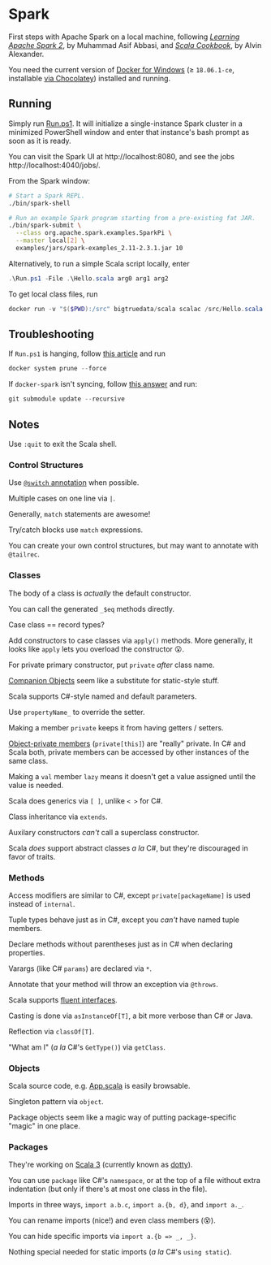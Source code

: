 # Spark

First steps with Apache Spark on a local machine, following
_[Learning Apache Spark 2](https://www.safaribooksonline.com/library/view/learning-apache-spark/9781785885136/)_,
by Muhammad Asif Abbasi, and
_[Scala Cookbook](https://www.safaribooksonline.com/library/view/scala-cookbook/9781449340292/)_,
by Alvin Alexander.

You need the current version of [Docker for Windows](https://docs.docker.com/docker-for-windows/install/)
(&ge; `18.06.1-ce`, installable [via Chocolatey](https://chocolatey.org/packages/docker-desktop))
installed and running.

## Running

Simply run [Run.ps1](./Run.ps1). It will initialize a single-instance Spark cluster
in a minimized PowerShell window and enter that instance's bash prompt as soon as
it is ready.

You can visit the Spark UI at http://localhost:8080, and see the jobs http://localhost:4040/jobs/.

From the Spark window:

```bash
# Start a Spark REPL.
./bin/spark-shell

# Run an example Spark program starting from a pre-existing fat JAR.
./bin/spark-submit \
  --class org.apache.spark.examples.SparkPi \
  --master local[2] \
  examples/jars/spark-examples_2.11-2.3.1.jar 10
```

Alternatively, to run a simple Scala script locally, enter

```powershell
.\Run.ps1 -File .\Hello.scala arg0 arg1 arg2
```

To get local class files, run

```powershell
docker run -v "$($PWD):/src" bigtruedata/scala scalac /src/Hello.scala -d /src
```

## Troubleshooting

If `Run.ps1` is hanging, follow [this article](https://docs.docker.com/engine/reference/commandline/system_prune/)
and run

```powershell
docker system prune --force
```

If `docker-spark` isn't syncing, follow [this answer](https://stackoverflow.com/a/1032653) and run:

```powershell
git submodule update --recursive
```

## Notes

Use `:quit` to exit the Scala shell.

### Control Structures

Use [`@switch` annotation](https://stackoverflow.com/q/23985248) when possible.

Multiple cases on one line via `|`.

Generally, `match` statements are awesome!

Try/catch blocks use `match` expressions.

You can create your own control structures, but may want to annotate with `@tailrec`.

### Classes

The body of a class is _actually_ the default constructor.

You can call the generated `_$eq` methods directly.

Case class == record types?

Add constructors to case classes via `apply()` methods. More generally, it looks
like `apply` lets you overload the constructor :open_mouth:.

For private primary constructor, put `private` _after_ class name.

[Companion Objects](https://stackoverflow.com/q/609744) seem like a substitute for
static-style stuff.

Scala supports C\#-style named and default parameters.

Use `propertyName_` to override the setter.

Making a member `private` keeps it from having getters / setters.

[Object-private members](https://alvinalexander.com/scala/how-to-control-scala-method-scope-object-private-package)
(`private[this]`) are "really" private. In C\# and Scala both, private
members can be accessed by other instances of the same class.

Making a `val` member `lazy` means it doesn't get a value assigned until the
value is needed.

Scala does generics via `[ ]`, unlike `< >` for C\#.

Class inheritance via `extends`.

Auxilary constructors _can't_ call a superclass constructor.

Scala _does_ support abstract classes _a la_ C\#, but they're discouraged in favor
of traits.

### Methods

Access modifiers are similar to C\#, except `private[packageName]` is used
instead of `internal`.

Tuple types behave just as in C\#, except you _can't_ have named tuple members.

Declare methods without parentheses just as in C\# when declaring properties.

Varargs (like C\# `params`) are declared via `*`.

Annotate that your method will throw an exception via `@throws`.

Scala supports [fluent interfaces](https://www.martinfowler.com/bliki/FluentInterface.html).

Casting is done via `asInstanceOf[T]`, a bit more verbose than C\# or Java.

Reflection via `classOf[T]`.

"What am I" (_a la_ C\#'s `GetType()`) via `getClass`.

### Objects

Scala source code, e.g. [App.scala](https://github.com/scala/scala/blob/v2.12.8/src/library/scala/App.scala)
is easily browsable.

Singleton pattern via `object`.

Package objects seem like a magic way of putting package-specific "magic"
in one place.

### Packages

They're working on [Scala 3](https://www.scala-lang.org/blog/2018/04/19/scala-3.html)
(currently known as [dotty](http://dotty.epfl.ch/)).

You can use `package` like C\#'s `namespace`, or at the top of a file without extra
indentation (but only if there's at most one class in the file).

Imports in three ways, `import a.b.c`, `import a.{b, d}`, and `import a._`.

You can rename imports (nice!) and even class members (:dizzy_face:).

You can hide specific imports via `import a.{b => _, _}`.

Nothing special needed for static imports (_a la_ C\#'s `using static`).
